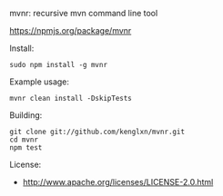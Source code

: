 mvnr: recursive mvn command line tool

https://npmjs.org/package/mvnr

Install:
```
sudo npm install -g mvnr
```

Example usage:
```
mvnr clean install -DskipTests
```

Building:
```
git clone git://github.com/kenglxn/mvnr.git
cd mvnr
npm test
```

License:

* http://www.apache.org/licenses/LICENSE-2.0.html
